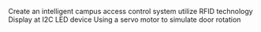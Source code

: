 Create an intelligent campus access control system
utilize RFID technology
Display at I2C LED device
Using a servo motor to simulate door rotation

